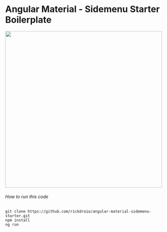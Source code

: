 # Angular Material - Sidemenu Starter Boilerplate

<img width="500" src="https://github.com/rickdroio/angular-material-sidemenu-starter/raw/master/side1.jpg">


###### How to run this code
```
git clone https://github.com/rickdroio/angular-material-sidemenu-starter.git
npm install
ng run
```
